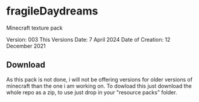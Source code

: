 # fragileDaydreams
Minecraft texture pack

Version:
	003
This Versions Date:
	7 April 2024
Date of Creation:
	12 December 2021

## Download
As this pack is not done, i will not be offering versions for older versions of minecraft than the one i am working on.
To dowload this just download the whole repo as a zip, to use just drop in your "resource packs" folder.